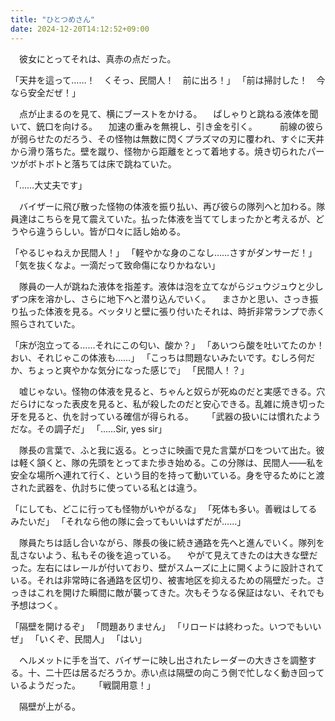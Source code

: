 ```yaml
---
title: "ひとつめさん"
date: 2024-12-20T14:12:52+09:00
---
```

　彼女にとってそれは、真赤の点だった。

「天井を這って……！　くそっ、民間人！　前に出ろ！」
「前は掃討した！　今なら安全だぜ！」

　点が止まるのを見て、横にブーストをかける。
　ぱしゃりと跳ねる液体を聞いて、銃口を向ける。
　加速の重みを無視し、引き金を引く。
　
　前線の彼らが弱らせたのだろう、その怪物は無数に閃くプラズマの刃に覆われ、すぐに天井から滑り落ちた。壁を蹴り、怪物から距離をとって着地する。焼き切られたパーツがボトボトと落ちては床で跳ねていた。

「……大丈夫です」

　バイザーに飛び散った怪物の体液を振り払い、再び彼らの隊列へと加わる。隊員達はこちらを見て震えていた。払った体液を当ててしまったかと考えるが、どうやら違うらしい。皆が口々に話し始める。

「やるじゃねえか民間人！」
「軽やかな身のこなし……さすがダンサーだ！」
「気を抜くなよ。一滴だって致命傷になりかねない」

　隊員の一人が跳ねた液体を指差す。液体は泡を立てながらジュウジュウと少しずつ床を溶かし、さらに地下へと潜り込んでいく。
　まさかと思い、さっき振り払った体液を見る。ベッタリと壁に張り付いたそれは、時折非常ランプで赤く照らされていた。

「床が泡立ってる……それにこの匂い、酸か？」
「あいつら酸を吐いてたのか！　おい、それじゃこの体液も……」
「こっちは問題ないみたいです。むしろ何だか、ちょっと爽やかな気分になった感じで」
「民間人！？」

　嘘じゃない。怪物の体液を見ると、ちゃんと奴らが死ぬのだと実感できる。穴だらけになった表皮を見ると、私が殺したのだと安心できる。乱雑に焼き切った牙を見ると、仇を討っている確信が得られる。
　
「武器の扱いには慣れたようだな。その調子だ」
「……Sir, yes sir」

　隊長の言葉で、ふと我に返る。とっさに映画で見た言葉が口をついて出た。彼は軽く頷くと、隊の先頭をとってまた歩き始める。この分隊は、民間人――私を安全な場所へ連れて行く、という目的を持って動いている。身を守るためにと渡された武器を、仇討ちに使っている私とは違う。

「にしても、どこに行っても怪物がいやがるな」
「死体も多い。善戦はしてるみたいだ」
「それなら他の隊に会ってもいいはずだが……」

　隊員たちは話し合いながら、隊長の後に続き通路を先へと進んでいく。隊列を乱さないよう、私もその後を追っている。
　やがて見えてきたのは大きな壁だった。左右にはレールが付いており、壁がスムーズに上に開くように設計されている。それは非常時に各通路を区切り、被害地区を抑えるための隔壁だった。さっきはこれを開けた瞬間に敵が襲ってきた。次もそうなる保証はない、それでも予想はつく。

「隔壁を開けるぞ」
「問題ありません」
「リロードは終わった。いつでもいいぜ」
「いくぞ、民間人」
「はい」

　ヘルメットに手を当て、バイザーに映し出されたレーダーの大きさを調整する。十、二十匹は居るだろうか。赤い点は隔壁の向こう側で忙しなく動き回っているようだった。
　
「戦闘用意！」

　隔壁が上がる。













　
